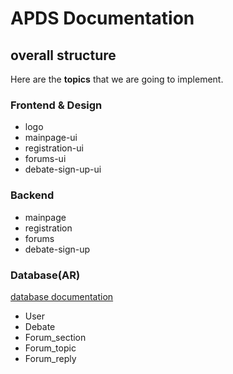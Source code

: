 # APDS Documentation
## overall structure
Here are the **topics** that we are going to implement.

### Frontend & Design
* logo
* mainpage-ui
* registration-ui
* forums-ui
* debate-sign-up-ui

### Backend
* mainpage
* registration
* forums
* debate-sign-up

### Database(AR)
[database documentation](documentations/database.md)
* User
* Debate
* Forum_section
* Forum_topic
* Forum_reply
